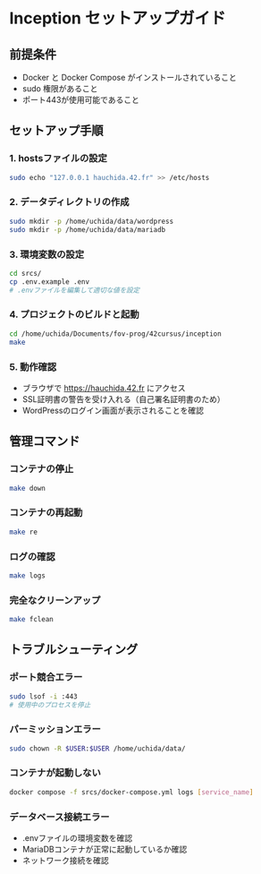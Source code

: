 # Inception セットアップガイド

## 前提条件
- Docker と Docker Compose がインストールされていること
- sudo 権限があること
- ポート443が使用可能であること

## セットアップ手順

### 1. hostsファイルの設定
```bash
sudo echo "127.0.0.1 hauchida.42.fr" >> /etc/hosts
```

### 2. データディレクトリの作成
```bash
sudo mkdir -p /home/uchida/data/wordpress
sudo mkdir -p /home/uchida/data/mariadb
```

### 3. 環境変数の設定
```bash
cd srcs/
cp .env.example .env
# .envファイルを編集して適切な値を設定
```

### 4. プロジェクトのビルドと起動
```bash
cd /home/uchida/Documents/fov-prog/42cursus/inception
make
```

### 5. 動作確認
- ブラウザで https://hauchida.42.fr にアクセス
- SSL証明書の警告を受け入れる（自己署名証明書のため）
- WordPressのログイン画面が表示されることを確認

## 管理コマンド

### コンテナの停止
```bash
make down
```

### コンテナの再起動
```bash
make re
```

### ログの確認
```bash
make logs
```

### 完全なクリーンアップ
```bash
make fclean
```

## トラブルシューティング

### ポート競合エラー
```bash
sudo lsof -i :443
# 使用中のプロセスを停止
```

### パーミッションエラー
```bash
sudo chown -R $USER:$USER /home/uchida/data/
```

### コンテナが起動しない
```bash
docker compose -f srcs/docker-compose.yml logs [service_name]
```

### データベース接続エラー
- .envファイルの環境変数を確認
- MariaDBコンテナが正常に起動しているか確認
- ネットワーク接続を確認